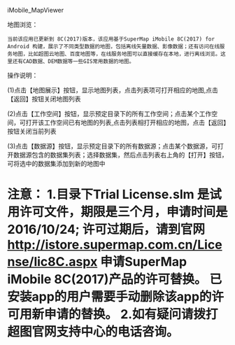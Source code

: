 iMobile_MapViewer

地图浏览：

	当前该应用已更新到 8C(2017)版本，该应用基于SuperMap iMobile 8C(2017) for Android 构建，展示了不同类型数据的地图，包括离线矢量数据、影像数据；还有访问在线服务地图，比如超图云地图、百度地图等，在线服务地图可以直接缓存在本地，进行离线浏览。这里还有CAD数据、DEM数据等一些GIS常用数据的地图。

操作说明：

  (1)点击【地图展示】按钮，显示地图列表，点击列表项可打开相应的地图,点击【返回】按钮关闭地图列表

  (2)点击【工作空间】按钮，显示预定目录下的所有工作空间；点击某个工作空间，可打开该工作空间已有地图的列表,点击列表相打开相应的地图，点击【返回】按钮关闭当前列表

  (3)点击【数据源】按钮，显示预定目录下的所有数据源；点击某个数据源，可打开数据源包含的数据集列表；选择数据集，然后点击列表右上角的【打开】按钮，可将选中的数据集添加到新的地图中
 
 注意： 1.目录下Trial License.slm 是试用许可文件，期限是三个月，申请时间是2016/10/24; 许可过期后，请到官网 http://istore.supermap.com.cn/License/lic8C.aspx 申请SuperMap iMobile 8C(2017)产品的许可替换。 已安装app的用户需要手动删除该app的许可用新申请的替换。 2.如有疑问请拨打超图官网支持中心的电话咨询。
================

